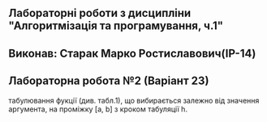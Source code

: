## Лабораторні роботи з дисципліни "Алгоритмізація та програмування, ч.1"

## Виконав: Старак Марко Ростиславович(ІР-14)
## Лабораторна робота №2 (Варіант 23)

табулювання фукції (див. табл.1), що вибирається залежно від значення аргумента, на проміжку [a, b] з кроком табуляції h.

